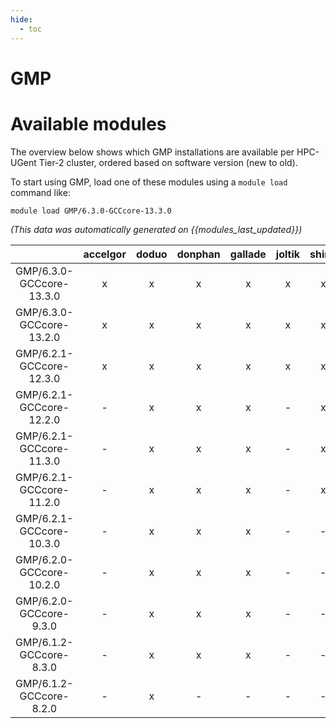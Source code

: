 ```yaml
---
hide:
  - toc
---
```


GMP
===

# Available modules


The overview below shows which GMP installations are available per HPC-UGent Tier-2 cluster, ordered based on software version (new to old).

To start using GMP, load one of these modules using a `module load` command like:

```shell
module load GMP/6.3.0-GCCcore-13.3.0
```

*(This data was automatically generated on {{modules_last_updated}})*  

| |accelgor|doduo|donphan|gallade|joltik|shinx|skitty|
| :---: | :---: | :---: | :---: | :---: | :---: | :---: | :---: |
|GMP/6.3.0-GCCcore-13.3.0|x|x|x|x|x|x|x|
|GMP/6.3.0-GCCcore-13.2.0|x|x|x|x|x|x|x|
|GMP/6.2.1-GCCcore-12.3.0|x|x|x|x|x|x|x|
|GMP/6.2.1-GCCcore-12.2.0|-|x|x|x|-|x|-|
|GMP/6.2.1-GCCcore-11.3.0|-|x|x|x|-|x|-|
|GMP/6.2.1-GCCcore-11.2.0|-|x|x|x|-|x|-|
|GMP/6.2.1-GCCcore-10.3.0|-|x|x|x|-|-|-|
|GMP/6.2.0-GCCcore-10.2.0|-|x|x|x|-|-|-|
|GMP/6.2.0-GCCcore-9.3.0|-|x|x|x|-|-|-|
|GMP/6.1.2-GCCcore-8.3.0|-|x|x|x|-|-|-|
|GMP/6.1.2-GCCcore-8.2.0|-|x|-|-|-|-|-|
